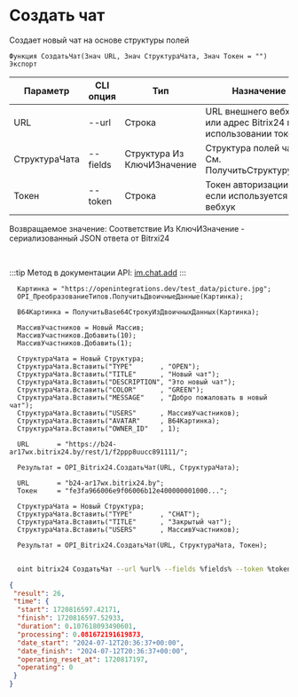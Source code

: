 ﻿---
sidebar_position: 1
---

# Создать чат
 Создает новый чат на основе структуры полей



`Функция СоздатьЧат(Знач URL, Знач СтруктураЧата, Знач Токен = "") Экспорт`

  | Параметр | CLI опция | Тип | Назначение |
  |-|-|-|-|
  | URL | --url | Строка | URL внешнего вебхука или адрес Bitrix24 при использовании токена |
  | СтруктураЧата | --fields | Структура Из КлючИЗначение | Структура полей чата. См. ПолучитьСтруктуруЧата |
  | Токен | --token | Строка | Токен авторизации, если используется не вебхук |

  
  Возвращаемое значение:   Соответствие Из КлючИЗначение - сериализованный JSON ответа от Bitrxi24

<br/>

:::tip
Метод в документации API: [im.chat.add](https://dev.1c-bitrix.ru/learning/course/?COURSE_ID=93&LESSON_ID=12093)
:::
<br/>


```bsl title="Пример кода"
  Картинка = "https://openintegrations.dev/test_data/picture.jpg";
  OPI_ПреобразованиеТипов.ПолучитьДвоичныеДанные(Картинка);
  
  B64Картинка = ПолучитьBase64СтрокуИзДвоичныхДанных(Картинка);
  
  МассивУчастников = Новый Массив;
  МассивУчастников.Добавить(10);
  МассивУчастников.Добавить(1);
  
  СтруктураЧата = Новый Структура;
  СтруктураЧата.Вставить("TYPE"       , "OPEN");
  СтруктураЧата.Вставить("TITLE"      , "Новый чат");
  СтруктураЧата.Вставить("DESCRIPTION", "Это новый чат");
  СтруктураЧата.Вставить("COLOR"      , "GREEN");
  СтруктураЧата.Вставить("MESSAGE"    , "Добро пожаловать в новый чат");
  СтруктураЧата.Вставить("USERS"      , МассивУчастников);
  СтруктураЧата.Вставить("AVATAR"     , B64Картинка);
  СтруктураЧата.Вставить("OWNER_ID"   , 1);
  
  URL       = "https://b24-ar17wx.bitrix24.by/rest/1/f2ppp8uucc891111/";
  
  Результат = OPI_Bitrix24.СоздатьЧат(URL, СтруктураЧата);
  
  URL       = "b24-ar17wx.bitrix24.by";
  Токен     = "fe3fa966006e9f06006b12e400000001000...";
  
  СтруктураЧата = Новый Структура;
  СтруктураЧата.Вставить("TYPE"       , "CHAT");
  СтруктураЧата.Вставить("TITLE"      , "Закрытый чат");
  СтруктураЧата.Вставить("USERS"      , МассивУчастников);
  
  Результат = OPI_Bitrix24.СоздатьЧат(URL, СтруктураЧата, Токен);
```
	


```sh title="Пример команды CLI"
    
  oint bitrix24 СоздатьЧат --url %url% --fields %fields% --token %token%

```

```json title="Результат"
{
 "result": 26,
 "time": {
  "start": 1720816597.42171,
  "finish": 1720816597.52933,
  "duration": 0.107618093490601,
  "processing": 0.081672191619873,
  "date_start": "2024-07-12T20:36:37+00:00",
  "date_finish": "2024-07-12T20:36:37+00:00",
  "operating_reset_at": 1720817197,
  "operating": 0
 }
}
```
